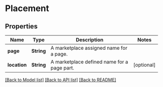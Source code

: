 # Placement

## Properties
Name | Type | Description | Notes
------------ | ------------- | ------------- | -------------
**page** | **String** | A marketplace assigned name for a page. | 
**location** | **String** | A marketplace defined name for a page part. | [optional] 

[[Back to Model list]](../README.md#documentation-for-models) [[Back to API list]](../README.md#documentation-for-api-endpoints) [[Back to README]](../README.md)


